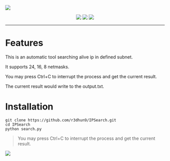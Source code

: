 ![](https://i.imgur.com/J2bfQcR.png)

<div align="center">
<a href="https://www.facebook.com/philip.chen.581"><img src="https://img.shields.io/badge/author-Redhung-green"></a>
<img src="https://img.shields.io/pypi/pyversions/pip">
<a href="https://twitter.com/r3dhun9"><img src="https://img.shields.io/twitter/url?style=social&url=https%3A%2F%2Ftwitter.com%2Fr3dhun9"></a>
</div>

---

# Features
This is an automatic tool searching alive ip in defined subnet.

It supports 24, 16, 8 netmasks.

You may press Ctrl+C to interrupt the process and get the current result.

The current result would write to the output.txt.

# Installation
```git
git clone https://github.com/r3dhun9/IPSearch.git
cd IPSearch
python search.py
```

> You may press Ctrl+C to interrupt the process and get the current result.

![](https://i.imgur.com/BDK1zKr.png)
